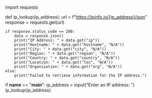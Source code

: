 import requests

def ip_lookup(ip_address):
    url = f"https://ipinfo.io/{ip_address}/json"
    response = requests.get(url)

    if response.status_code == 200:
        data = response.json()
        print("IP Address: " + data.get("ip"))
        print("Hostname: " + data.get("hostname", "N/A"))
        print("City: " + data.get("city", "N/A"))
        print("Region: " + data.get("region", "N/A"))
        print("Country: " + data.get("country", "N/A"))
        print("Location: " + data.get("loc", "N/A"))
        print("Organization: " + data.get("org", "N/A"))
    else:
        print("Failed to retrieve information for the IP address.")

if __name__ == "__main__":
    ip_address = input("Enter an IP address: ")
    ip_lookup(ip_address)

